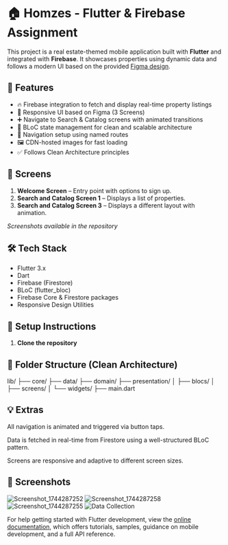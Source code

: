 # 🏠 Homzes - Flutter & Firebase Assignment

This project is a real estate-themed mobile application built with **Flutter** and integrated with **Firebase**. It showcases properties using dynamic data and follows a modern UI based on the provided [Figma design](https://www.figma.com/design/4OLYEBnjUdpa5mKKnXsTvb/Homzes-No-Image).

## 📱 Features

- 🔥 Firebase integration to fetch and display real-time property listings
- 🎯 Responsive UI based on Figma (3 Screens)
- ➕ Navigate to Search & Catalog screens with animated transitions
- 🧱 BLoC state management for clean and scalable architecture
- 🧭 Navigation setup using named routes
- 🖼️ CDN-hosted images for fast loading
- ✅ Follows Clean Architecture principles

## 🚀 Screens

1. **Welcome Screen** – Entry point with options to sign up.
2. **Search and Catalog Screen 1** – Displays a list of properties.
3. **Search and Catalog Screen 3** – Displays a different layout with animation.

_Screenshots available in the repository_

## 🛠️ Tech Stack

- Flutter 3.x
- Dart
- Firebase (Firestore)
- BLoC (flutter_bloc)
- Firebase Core & Firestore packages
- Responsive Design Utilities

## 🔧 Setup Instructions

1. **Clone the repository**



## 📂 Folder Structure (Clean Architecture)

lib/
├── core/
├── data/
├── domain/
├── presentation/
│   ├── blocs/
│   ├── screens/
│   └── widgets/
├── main.dart

## 💡 Extras

All navigation is animated and triggered via button taps.

Data is fetched in real-time from Firestore using a well-structured BLoC pattern.

Screens are responsive and adaptive to different screen sizes.

## 📸 Screenshots


![Screenshot_1744287252](https://github.com/user-attachments/assets/44e8816e-0936-4f67-a767-14b16642660d)
![Screenshot_1744287258](https://github.com/user-attachments/assets/75b1a869-7a80-4592-ae8a-de38b83c72a1)
![Screenshot_1744287255](https://github.com/user-attachments/assets/8e83674b-ed27-4773-b21c-3d1a2c95a70d)
![Data Collection](https://github.com/user-attachments/assets/795eed92-26f4-40f7-9ab3-ea7c8f3e843b)




For help getting started with Flutter development, view the
[online documentation](https://docs.flutter.dev/), which offers tutorials,
samples, guidance on mobile development, and a full API reference.

